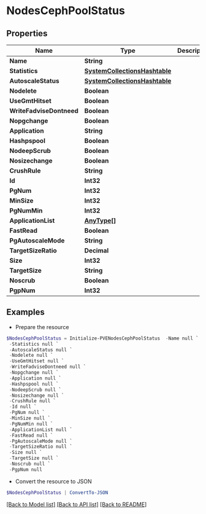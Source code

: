 # NodesCephPoolStatus
## Properties

Name | Type | Description | Notes
------------ | ------------- | ------------- | -------------
**Name** | **String** |  | [optional] 
**Statistics** | [**SystemCollectionsHashtable**](.md) |  | [optional] 
**AutoscaleStatus** | [**SystemCollectionsHashtable**](.md) |  | [optional] 
**Nodelete** | **Boolean** |  | [optional] 
**UseGmtHitset** | **Boolean** |  | [optional] 
**WriteFadviseDontneed** | **Boolean** |  | [optional] 
**Nopgchange** | **Boolean** |  | [optional] 
**Application** | **String** |  | [optional] 
**Hashpspool** | **Boolean** |  | [optional] 
**NodeepScrub** | **Boolean** |  | [optional] 
**Nosizechange** | **Boolean** |  | [optional] 
**CrushRule** | **String** |  | [optional] 
**Id** | **Int32** |  | [optional] 
**PgNum** | **Int32** |  | [optional] 
**MinSize** | **Int32** |  | [optional] 
**PgNumMin** | **Int32** |  | [optional] 
**ApplicationList** | [**AnyType[]**](AnyType.md) |  | [optional] 
**FastRead** | **Boolean** |  | [optional] 
**PgAutoscaleMode** | **String** |  | [optional] 
**TargetSizeRatio** | **Decimal** |  | [optional] 
**Size** | **Int32** |  | [optional] 
**TargetSize** | **String** |  | [optional] 
**Noscrub** | **Boolean** |  | [optional] 
**PgpNum** | **Int32** |  | [optional] 

## Examples

- Prepare the resource
```powershell
$NodesCephPoolStatus = Initialize-PVENodesCephPoolStatus  -Name null `
 -Statistics null `
 -AutoscaleStatus null `
 -Nodelete null `
 -UseGmtHitset null `
 -WriteFadviseDontneed null `
 -Nopgchange null `
 -Application null `
 -Hashpspool null `
 -NodeepScrub null `
 -Nosizechange null `
 -CrushRule null `
 -Id null `
 -PgNum null `
 -MinSize null `
 -PgNumMin null `
 -ApplicationList null `
 -FastRead null `
 -PgAutoscaleMode null `
 -TargetSizeRatio null `
 -Size null `
 -TargetSize null `
 -Noscrub null `
 -PgpNum null
```

- Convert the resource to JSON
```powershell
$NodesCephPoolStatus | ConvertTo-JSON
```

[[Back to Model list]](../README.md#documentation-for-models) [[Back to API list]](../README.md#documentation-for-api-endpoints) [[Back to README]](../README.md)

